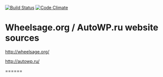 [![Build Status](https://travis-ci.org/autowp/autowp.svg?branch=master)](https://travis-ci.org/autowp/autowp)
[![Code Climate](https://codeclimate.com/github/autowp/autowp/badges/gpa.svg)](https://codeclimate.com/github/autowp/autowp)

# Wheelsage.org / AutoWP.ru website sources

<http://wheelsage.org/>

<http://autowp.ru/>

======

